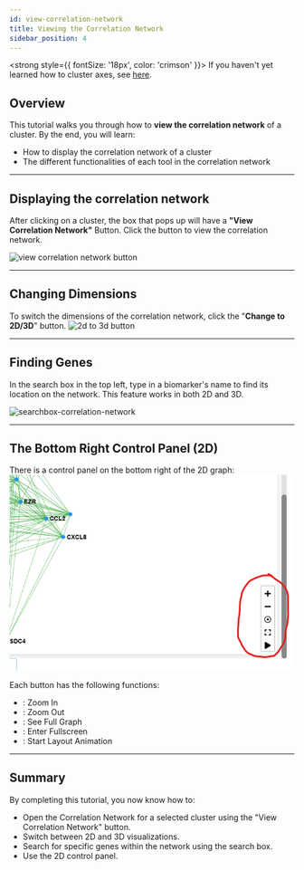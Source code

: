 ```yaml
---
id: view-correlation-network
title: Viewing the Correlation Network
sidebar_position: 4
---
```


<strong style={{ fontSize: '18px', color: 'crimson' }}>
  If you haven't yet learned how to cluster axes, see [here](../basic-functions#how-to-cluster-cells).
</strong>

## Overview

This tutorial walks you through how to **view the correlation network** of a cluster. By the end, you will learn:

- How to display the correlation network of a cluster
- The different functionalities of each tool in the correlation network

---

## Displaying the correlation network
After clicking on a cluster, the box that pops up will have a **"View Correlation Network"** Button. Click the button to view the correlation network.

![view correlation network button](/img/cluster-network-click.webp)


---

## Changing Dimensions
To switch the dimensions of the correlation network, click the "**Change to 2D/3D**" button.
![2d to 3d button](/img/cluster-2d-3d.webp)


---

## Finding Genes
In the search box in the top left, type in a biomarker's name to find its location on the network. This feature works in both 2D and 3D.

![searchbox-correlation-network](/img/cluster-network-search.webp)


---

## The Bottom Right Control Panel (2D)
There is a control panel on the bottom right of the 2D graph:
![right control panel](/img/right-control-panel.png)

Each button has the following functions:

- <i class="fas fa-plus"></i> : Zoom In
- <i class="fas fa-minus"></i> : Zoom Out
- <i class="far fa-dot-circle"></i> : See Full Graph
- <i class="fas fa-expand"></i> : Enter Fullscreen
- <i class="fas fa-play"></i> : Start Layout Animation


---

## Summary
By completing this tutorial, you now know how to:
- Open the Correlation Network for a selected cluster using the "View Correlation Network" button.
- Switch between 2D and 3D visualizations.
- Search for specific genes within the network using the search box.
- Use the 2D control panel.
